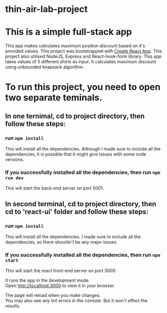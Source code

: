 # thin-air-lab-project

# This is a simple full-stack app

This app makes calculates maximum position discount based on it's provided values.
This project was bootstrapped with [Create React App](https://github.com/facebook/create-react-app).
This project also utilised NodeJS, Express and React-hook-form library.
This app takes values of 5 different shirts as input.
It calculates maximum discount using unbounded knapsack algorithm.

# To run this project, you need to open two separate teminals.

## In one ternimal, cd to project directory, then follow these steps:

### run `npm install`
This will install all the dependencies. 
Although I made sure to include all the dependencies, it is possible that it might give issues with some node versions.

### If you successfully installed all the dependencies, then run `npm run dev`
This will start the back-end server on port 5001.

## In second terminal, cd to project directory, then cd to 'react-ui' folder and follow these steps:

### run `npm install`
This will install all the dependencies. 
I made sure to include all the dependencies, so there shouldn't be any major issues.

### If you successfully installed all the dependencies, then run `npm start`
This will start the react front-end server on port 3000.

It runs the app in the development mode.\
Open [http://localhost:3000](http://localhost:3000) to view it in your browser.

The page will reload when you make changes.\
You may also see any lint errors in the console. But it won't effect the results.
